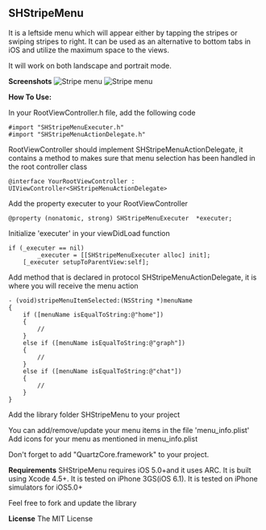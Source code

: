 ## SHStripeMenu

It is a leftside menu which will appear either by tapping the stripes or swiping stripes to right. It can be used as an alternative to bottom tabs in iOS and utilize the maximum space to the views.

It will work on both landscape and portrait mode.

**Screenshots**
![Stripe menu](https://github.com/simhanature/SHStripeMenu/blob/master/screenshots/StripeMenu.png "Stripe Menu")
![Stripe menu](https://github.com/simhanature/SHStripeMenu/blob/master/screenshots/StripesOverContent.png "Stripe Menu Over Content")

**How To Use:**

In your RootViewController.h file, add the following code

```  objc
#import "SHStripeMenuExecuter.h"
#import "SHStripeMenuActionDelegate.h"
```

RootViewController should implement SHStripeMenuActionDelegate, it contains a method to makes sure that menu selection has been handled in the root controller class

```  objc
@interface YourRootViewController : UIViewController<SHStripeMenuActionDelegate>
```

Add the property executer to your RootViewController 

``` objc
@property (nonatomic, strong) SHStripeMenuExecuter	*executer; 
```

Initialize 'executer' in your viewDidLoad function
``` objc
if (_executer == nil)
		_executer = [[SHStripeMenuExecuter alloc] init];
	[_executer setupToParentView:self];
```


Add method that is declared in protocol SHStripeMenuActionDelegate, it is where you will receive the menu action
```  objc
- (void)stripeMenuItemSelected:(NSString *)menuName
{
	if ([menuName isEqualToString:@"home"])
	{
		// 
	}
	else if ([menuName isEqualToString:@"graph"])
	{
		// 
	}
	else if ([menuName isEqualToString:@"chat"])
	{
		// 
	}
}
```

Add the library folder SHStripeMenu to your project

You can add/remove/update your menu items in the file 'menu_info.plist'
Add icons for your menu as mentioned in menu_info.plist

Don't forget to add "QuartzCore.framework" to your project.

**Requirements**
SHStripeMenu requires iOS 5.0+and it uses ARC. It is built using Xcode 4.5+. It is tested on iPhone 3GS(iOS 6.1). It is tested on iPhone simulators for iOS5.0+

Feel free to fork and update the library

**License**
The MIT License
